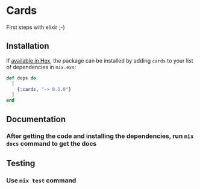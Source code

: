 # Cards

First steps with elixir ;-)
## Installation

If [available in Hex](https://hex.pm/docs/publish), the package can be installed
by adding `cards` to your list of dependencies in `mix.exs`:

```elixir
def deps do
  [
    {:cards, "~> 0.1.0"}
  ]
end
```

## Documentation

### After getting the code and installing the dependencies, run `mix docs` command to get the docs 

## Testing

### Use `mix test` command
